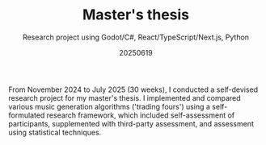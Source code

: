 ﻿---
{
  "title": "Master's thesis",
  "subtitle": "Research project using Godot/C#, React/TypeScript/Next.js, Python",
  "image": "/portfolio/masters_thesis.jpg",
  "tags": [
    "solo",
    "programming",
    "university"
  ],
  "links": [
    {
      "text": "Repository",
      "href": "https://github.com/sjerpsthomas/miles"
    },
    {
      "text": "Publication",
      "href": "https://repository.tudelft.nl/record/uuid:822728ff-9769-429f-9a88-0f2e960a26e4"
    }
  ],
  "date": "20250619"
}
---

From November 2024 to July 2025 (30 weeks), I conducted a self-devised research project for my master's thesis.
I implemented and compared various music generation algorithms ('trading fours') using a self-formulated research framework, which included self-assessment of participants, supplemented with third-party assessment, and assessment using statistical techniques.

